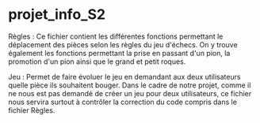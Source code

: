 # projet_info_S2

Règles : Ce fichier contient les différentes fonctions permettant le déplacement des pièces selon les règles du jeu d'échecs. On y trouve également les fonctions permettant la prise en passant d'un pion, la promotion d'un pion ainsi que le grand et petit roques.

Jeu : Permet de faire évoluer le jeu en demandant aux deux utilisateurs quelle pièce ils souhaitent bouger. Dans le cadre de notre projet, comme il ne nous est pas demandé de créer un jeu pour deux utilisateurs, ce fichier nous servira surtout à contrôler la correction du code compris dans le fichier Règles.
